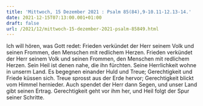 ```yaml
---
title: 'Mittwoch, 15 Dezember 2021 : Psalm 85(84),9-10.11-12.13-14.'
date: 2021-12-15T07:13:00.001+01:00
draft: false
url: /2021/12/mittwoch-15-dezember-2021-psalm-85849.html
---
```


Ich will hören, was Gott redet: Frieden verkündet der Herr seinem Volk und seinen Frommen, den Menschen mit redlichem Herzen. Frieden verkündet der Herr seinem Volk und seinen Frommen, den Menschen mit redlichem Herzen. Sein Heil ist denen nahe, die ihn fürchten. Seine Herrlichkeit wohne in unserm Land. Es begegnen einander Huld und Treue; Gerechtigkeit und Friede küssen sich. Treue sprosst aus der Erde hervor; Gerechtigkeit blickt vom Himmel hernieder. Auch spendet der Herr dann Segen, und unser Land gibt seinen Ertrag. Gerechtigkeit geht vor ihm her, und Heil folgt der Spur seiner Schritte.